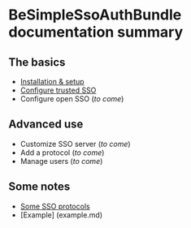 BeSimpleSsoAuthBundle documentation summary
===========================================


The basics
----------

-   [Installation & setup](install.md)
-   [Configure trusted SSO](trusted.md)
-   Configure open SSO (*to come*)


Advanced use
------------

-   Customize SSO server (*to come*)
-   Add a protocol (*to come*)
-   Manage users (*to come*)


Some notes
----------

-   [Some SSO protocols](protocols.md)
-   [Example] (example.md)
